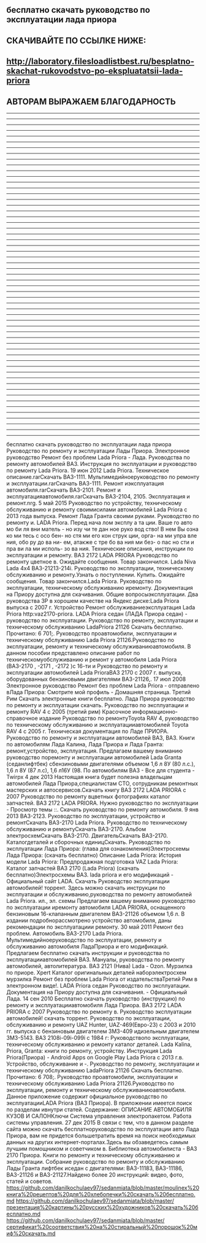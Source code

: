 бесплатно скачать руководство по эксплуатации лада приора
--------------------------------------------------
СКАЧИВАЙТЕ ПО ССЫЛКЕ НИЖЕ:
--------------------------------------------------
http://laboratory.filesloadlistbest.ru/besplatno-skachat-rukovodstvo-po-ekspluatatsii-lada-priora
--------------------------------------------------
АВТОРАМ ВЫРАЖАЕМ БЛАГОДАРНОСТЬ
--------------------------------------------------
--------------------------------------------------
--------------------------------------------------
--------------------------------------------------
--------------------------------------------------
--------------------------------------------------
--------------------------------------------------
--------------------------------------------------
--------------------------------------------------
--------------------------------------------------
--------------------------------------------------
--------------------------------------------------
--------------------------------------------------
--------------------------------------------------
--------------------------------------------------
--------------------------------------------------
--------------------------------------------------
--------------------------------------------------
--------------------------------------------------
--------------------------------------------------
--------------------------------------------------
--------------------------------------------------
--------------------------------------------------
--------------------------------------------------
--------------------------------------------------
--------------------------------------------------
--------------------------------------------------
--------------------------------------------------
--------------------------------------------------
--------------------------------------------------
--------------------------------------------------
--------------------------------------------------
--------------------------------------------------
--------------------------------------------------
--------------------------------------------------
--------------------------------------------------
--------------------------------------------------
--------------------------------------------------
--------------------------------------------------
--------------------------------------------------
--------------------------------------------------
--------------------------------------------------
--------------------------------------------------
--------------------------------------------------
--------------------------------------------------
--------------------------------------------------
--------------------------------------------------
--------------------------------------------------
--------------------------------------------------
--------------------------------------------------
--------------------------------------------------
--------------------------------------------------
--------------------------------------------------
--------------------------------------------------
--------------------------------------------------
--------------------------------------------------
--------------------------------------------------
--------------------------------------------------
бесплатно скачать руководство по эксплуатации лада приора Руководство по ремонту и эксплуатации Лады Приора. Электронное руководство Ремонт без проблем Lada Priora - Лада. Руководства по ремонту автомобилей ВАЗ. Инструкция по эксплуатации и руководство по ремонту Lada Priora. 19 июн 2012  Lada Priora. Техническое описание.rarСкачать ВАЗ-1111. Мультимедийноеруководство по ремонту и эксплуатации.rarСкачать ВАЗ-1111. Ремонт иэксплуатация автомобиля.rarСкачать ВАЗ-2101. Ремонт и эксплуатацияавтомобиля.rarСкачать ВАЗ-2104, 2105. Эксплуатация и ремонт.nrg. 5 май 2015  Руководство по устройству, техническому обслуживанию и ремонту своимисилами автомобилей Lada Priora с 2013 года выпуска. Ремонт Лада Гранта своими руками. Руководство по ремонту и. LADA Priora. Перед нача лом эксплу а та ции. Ваше го авто мо би ля вни матель - но изу чи те дан ное руко вод ство! В нем Вы озна ко ми тесь с осо бен- но стя ми его кон струк ции, орга- на ми упра вле ния, обо ру до ва ни- ем, атакже с тре бо ва ния ми без- о пас но сти и пра ви ла ми исполь- зо ва ния. Технические описания, инструкции по эксплуатации и ремонту. ВАЗ 2172 LADA PRIORA Руководство по ремонту цветное в. Ожидайте сообщения. Товар закончился. Lada Niva  Lada 4x4 ВАЗ-21213-214i. Руководство по эксплуатации, техническому обслуживанию и ремонту.Узнать о поступлении. Купить. Ожидайте сообщения. Товар закончился.Lada Priora. Руководство по эксплуатации, техническому обслуживанию иремонту.
Документация на Приору доступна для скачивания. Общие вопросыэксплуатации.  Два руководства ЗР в хорошем качестве на Яндекс диске:Lada Priora выпуска c 2007 г. Устройство  Ремонт обслуживаниеэксплуатация Lada Priora http:vaz2170-priora. LADA Priora седан (ЛАДА Приора седан) - руководство по эксплуатации. Руководство по ремонту, эксплуатации и техническому обслуживанию LadaPriora 21126 Скачать бесплатно. Прочитано: 6 701;. Руководство проавтомобили, эксплуатации и техническому обслуживанию Lada Priora 21126.Руководство по эксплуатации, ремонту и техническому обслуживаниюавтомобиля. В данном пособии представлено описание работ по техническомуобслуживанию и ремонт у автомобиля Lada Priora (ВАЗ-2170 , -2171 , -2172 )с 16-ти и  Руководство по ремонту и эксплуатации автомобилей Lada PrioraВАЗ 2170 с 2007 г. выпуска, оборудованных бензиновыми двигателями ВАЗ-21126,. 17 июл 2008  Электронное руководство Ремонт без проблем Lada Priora - отправлено вЛада Приора: Смотрите мой профиль - Домашняя страница. Третий Рим  Скачать электронные книги бесплатно. Лада Приора руководство по ремонту и эксплуатации скачать. Руководство по эксплуатации и ремонту RAV 4 с 2005 (третий рим) Красочное информационно-справочное издание Руководство по ремонтуToyota RAV 4, руководство по техническому обслуживанию и эксплуатацииавтомобилей Toyota RAV 4 с 2005 г.  Техническая документация по Ладе ПРИОРА. Руководство по ремонту и эксплуатации автомобилей ВАЗ, ВАЗ. Книги по автомобилям Лада Калина, Лада Приора и Лада Гранта: ремонт,устройство, эксплуатация.  Предлагаем вашему вниманию руководство поремонту и эксплуатации автомобилей Lаda Granta (седанлифтбек) сбензиновыми двигателями объемом 1,6 л 8У (80 л.с.), 1,6 л 8У (87 л.с), 1,6 л16У (98. По автомобилям ВАЗ - Все для студента - Twirpx
4 дек 2013  Настоящая книга будет полезна владельцам автомобилей Лада Приора,специалистам СТО, сотрудникам ремонтных мастерских и автосервисов.Скачать книгу ВАЗ 2172 LADA PRIORA с 2007 Руководство по ремонту вцветных фотографиях  каталог запчастей. ВАЗ 2172 LADA PRIORA. Нужно руководство по эксплуатации - Просмотр темы ::. Скачать руководство по ремонту автомобиля. 9 янв 2013  ВАЗ-2123. Руководство по эксплуатации, устройство и ремонтСкачать ВАЗ-2170 Lada Priora. Руководство по техническому обслуживанию и ремонтуСкачать ВАЗ-2170. Альбом электросхемСкачать ВАЗ-2170. ДвигательСкачать ВАЗ-2170. Каталогдеталей и сборочных единицСкачать. Руководство по эксплуатации Лада Приора: (глава для ознакомления)Электросхемы Лада Приора: (скачать бесплатно) Описание Lada Priora: История модели Lada Priora:  Предпродажная подготовка VAZ Lada Priora: Каталог запчастей ВАЗ 2170 (Lada Priora) (скачать бесплатно)Электросхемы ВАЗ. lada priora и его модификаций - Официальный сайт LADA. Скачать Руководство эксплуатации автомобилей! торрент. Здесь можно скачать инструкции по эксплуатации и обслуживанию,руководства по ремонту автомобилей Lada Priora. ил., эл. схемы Предлагаем вашему вниманию руководство по эксплуатации иремонту автомобиля LADA PRIORA, оснащенного бензиновым 16-клапанным двигателем ВАЗ-21126 объемом 1,6 л. В издании подробнорассмотрено устройство автомобиля, даны рекомендации по эксплуатациии ремонту. 30 май 2011  Ремонт без проблем. Автомобиль ВАЗ-2170 Lada Priora. Мультимедийноеруководство по эксплуатации, ремноту и обслуживанию автомобиля ЛадаПриора и его модификаций. Предлагаем бесплатно скачать инструкции и руководства по эксплуатацииавтомобилей ВАЗ.
Мануалы, руководства по ремонту автомобилей, автолитература. ВАЗ 2121 (Нива)  Lada - Ozon. Мурзилка по приоре. Xpert Каталог оригинальных деталей  наборэлектросхем  мурзилка Ремонт без проблем Lada Priora от издательстваТретий Рим в электронном виде!. LADA Priora седан  Руководство по эксплуатации. Документация на Приору доступна для скачивания. - Официальный Лада. 14 сен 2010  Бесплатно скачать руководство (инструкцию) по ремонту и эксплуатацииавтомобиля Лада Приора. ВАЗ 2172 LADA PRIORA с 2007 Руководство по ремонту в. Руководство эксплуатации автомобилей! скачать торрент. Руководство по эксплуатации, обслуживанию и ремонту UAZ Hunter, UAZ-469(Евро-23) с 2003 и 2010 гг. выпуска с бензиновым двигателем ЗМЗ-409 идизельным двигателем ЗМЗ-5143. ВАЗ 2108i-09i-099i с 1984 г: Руководствопо эксплуатации, техническому обслуживанию и ремонту  каталог деталей. Lada Kalina, Priora, Granta: книги по ремонту, устройству. Инструкция Lada Priora(Приора) - Android Apps on Google Play
Lada Priora с 2013 г.в. Устройство, обслуживание и  -. Руководство по ремонту, эксплуатации и техническому обслуживанию LadaPriora 21126 Скачать бесплатно. Прочитано: 6 708;. Руководство проавтомобили, эксплуатации и техническому обслуживанию Lada Priora 21126.Руководство по эксплуатации, ремонту и техническому обслуживаниюавтомобиля. Данное приложение содержит официальное руководство по эксплуатацииLADA Priora (ВАЗ Приора). В приложении имеется поиск по разделам ивнутри статей. Содержание: ОПИСАНИЕ АВТОМОБИЛЯ КУЗОВ И САЛОНКлючи Система управления электропакетом. Работа системы управления. 27 дек 2015  В связи с тем, что в данном разделе сайта можно скачать бесплатноруководство по эксплуатации авто Лада Приора, вам не придется большетратить время на поиск необходимых данных на других интернет-порталах.Здесь вы обзаведетесь самым лучшим помощником и советчиком в. Библиотека автомобилиста - ВАЗ 2170 Приора. Книги по ремонту и техническому обслуживанию и эксплуатации. Собрание руководство по ремонту и обслуживанию Лады Гранта лифтбек иседан с двигателями: ВАЗ-11183, ВАЗ-11186, ВАЗ-21126 и ВАЗ-21127.Найдено более 20 инструкций: видео, фото, статей и советов.
https://github.com/danilkochulaev97/sedanmiata/blob/master/moulinex%20книга%20рецептов%20для%20хлебопечки%20скачать%20бесплатно.md
https://github.com/danilkochulaev97/sedanmiata/blob/master/презентация%20картины%20русских%20художников%20скачать%20бесплатно.md
https://github.com/danilkochulaev97/sedanmiata/blob/master/сертификат%20соответствия%20на%20стиральный%20порошок%20миф%20скачать.md